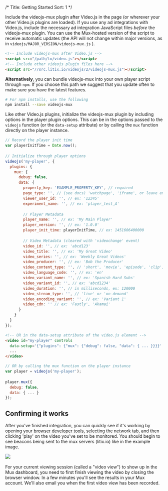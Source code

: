/*
Title: Getting Started
Sort: 1
*/

Include the videojs-mux plugin after Video.js in the page (or wherever your other Video.js plugins are loaded). If you use any ad integrations with Video.js, include the necessary ad integration JavaScript files *before* the videojs-mux plugin. You can use the Mux-hosted version of the script to receive automatic updates (the API will not change within major versions, as in `videojs/MAJOR_VERSION/videojs-mux.js` ).

```html
<!-- Include videojs-mux after Video.js -->
<script src="/path/to/video.js"></script>
<!-- Include other videojs plugin files here -->
<script src="//src.litix.io/videojs/2/videojs-mux.js"></script>
```

**Alternatively**, you can bundle videojs-mux into your own player script through `npm`. If you choose this path we suggest that you update often to make sure you have the latest features.

```bash
# For npm installs, use the following
npm install --save videojs-mux
```

Like other Video.js plugins, initialize the videojs-mux plugin by including options in the player plugin options. This can be in the options passed to the <code>videojs</code> function (or the <code>data-setup</code> attribute) or by calling the <code>mux</code> function directly on the player instance.


```javascript
// Record the player init time
var playerInitTime = Date.now();

// Initialize through player options
videojs('my-player', {
  plugins: {
    mux: {
      debug: false,
      data: {
        property_key: 'EXAMPLE_PROPERTY_KEY', // required
        page_type: '', // (see docs) 'watchpage', 'iframe', or leave empty
        viewer_user_id: '', // ex: '12345'
        experiment_name: '', // ex: 'player_test_A'

        // Player Metadata
        player_name: '', // ex: 'My Main Player'
        player_version: '', // ex: '1.0.0'
        player_init_time: playerInitTime, // ex: 1451606400000

        // Video Metadata (cleared with 'videochange' event)
        video_id: '', // ex: 'abcd123'
        video_title: '', // ex: 'My Great Video'
        video_series: '', // ex: 'Weekly Great Videos'
        video_producer: '', // ex: 'Bob the Producer'
        video_content_type: '', // 'short', 'movie', 'episode', 'clip', 'trailer', or 'event'
        video_language_code: '', // ex: 'en'
        video_variant_name: '', // ex: 'Spanish Hard Subs'
        video_variant_id: '', // ex: 'abcd1234'
        video_duration: '', // in milliseconds, ex: 120000
        video_stream_type: '', // 'live' or 'on-demand'
        video_encoding_variant: '', // ex: 'Variant 1'
        video_cdn: '' // ex: 'Fastly', 'Akamai'
      }
    }
  }
});
```

```html
<!-- OR in the data-setup attribute of the video.js element -->
<video id="my-player" controls
  data-setup='{"plugins": {"mux": {"debug": false, "data": { ... }}}}' >
  ...
</video>
```

```javascript
// OR by calling the mux function on the player instance
var player = videojs('my-player');

player.mux({
  debug: false,
  data: { ... }
});
```

## Confirming it works

After you've finished integration, you can quickly see if it's working by opening your [browser developer tools](https://developer.mozilla.org/en-US/docs/Learn/Common_questions/What_are_browser_developer_tools), selecting the network tab, and then clicking 'play' on the video you've set to be monitored. You should begin to see beacons being sent to the mux servers (litix.io) like in the example image.

<img src="/images/chrome-dev-tools.png"
srcset="/images/chrome-dev-tools.png 1x, /images/chrome-dev-tools@2x.png 2x">

For your current viewing session (called a "video view") to show up in the Mux dashboard, you need to first finish viewing the video by closing the browser window. In a few minutes you'll see the results in your Mux account. We'll also email you when the first video view has been recorded.

